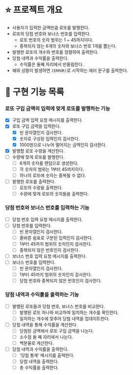 # ⭐ 프로젝트 개요

- 사용자가 입력한 금액만큼 로또를 발행한다.
- 로또의 당첨 번호와 보너스 번호를 입력한다.
    - 로또 번호의 숫자 범위는 1 ~ 45까지이다.
    - 중복되지 않는 6개의 숫자와 보너스 번호 1개를 뽑는다.
- 발행한 로또의 개수와 번호를 정렬하여 출력한다.
- 당첨 내역과 수익률을 출력한다.
    - 수익률은 둘째 자리에서 반올림한다.
- 예외 상황이 발생하면 `[ERROR]`로 시작하는 에러 문구를 출력한다.

# 📝 구현 기능 목록

### 로또 구입 금액의 입력에 맞게 로또를 발행하는 기능

- [x] 구입 금액 입력 요청 메시지를 출력한다.
- [x] 로또 구입 금액을 입력한다.
    - [x] 빈 문자열인지 검사한다.
    - [x] 숫자로 구성된 입력인지 검사한다.
    - [x] 1000원으로 나누어 떨어지는 금액인지 검사한다.
- [x] 발행할 로또 수량을 계산한다.
- [ ] 수량에 맞게 로또를 발행한다.
    - [ ] 6개의 숫자를 랜덤으로 생성한다.
    - [ ] 각 숫자의 범위는 1부터 45까지이다.
    - [ ] 하나의 로또에 숫자는 중복될 수 없다.
- [ ] 발행한 로또를 출력한다.
    - [ ] 로또의 수량을 출력한다.
    - [ ] 수량에 맞게 로또의 숫자들을 출력한다.

### 당첨 번호와 보너스 번호를 입력하는 기능

- [ ] 당첨 번호 입력 요청 메시지를 출력한다.
- [ ] 당첨 번호를 입력한다.
    - [ ] 빈 문자열인지 검사한다.
    - [ ] 올바른 쉼표로 구분된 입력인지 검사한다.
    - [ ] 1부터 45까지 범위의 숫자인지 검사한다.
    - [ ] 중복되지 않은 번호인지 검사한다.
- [ ] 보너스 번호 입력 요청 메시지를 출력한다.
- [ ] 보너스 번호를 입력한다.
    - [ ] 빈 문자열인지 검사한다.
    - [ ] 1부터 45까지 범위의 숫자인지 검사한다.
    - [ ] 당첨 번호와 중복되지 않은 번호인지 검사한다.

### 당첨 내역과 수익률을 출력하는 기능

- [ ] 발행된 로또들과 당첨 번호, 보너스 번호를 비교한다.
    - [ ] 발행된 로또 하나와 비교하여 일치하는 개수를 확인한다.
    - [ ] 일치하는 개수에 맞추어 당첨 내역을 업데이트한다.
- [ ] 당첨 내역을 통해 수익률을 계산한다.
    - [ ] 당첨된 금액에서 로또 구입 금액을 나눈다.
    - [ ] 소수점 둘 째 자리에서 나눈다.
    - [ ] 백분율로 계산한다.
- [ ] 당첨 내역과 수익률을 출력한다.
    - [ ] '당첨 통계' 메시지를 출력한다.
    - [ ] 당첨 내역을 출력한다.
    - [ ] 총 수익률을 출력한다. 